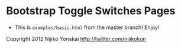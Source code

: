 Bootstrap Toggle Switches Pages
=========================

* This is `examples/basic.html` from the master branch! Enjoy!

Copyright 2012 Nijiko Yonskai <http://twitter.com/nijikokun>
